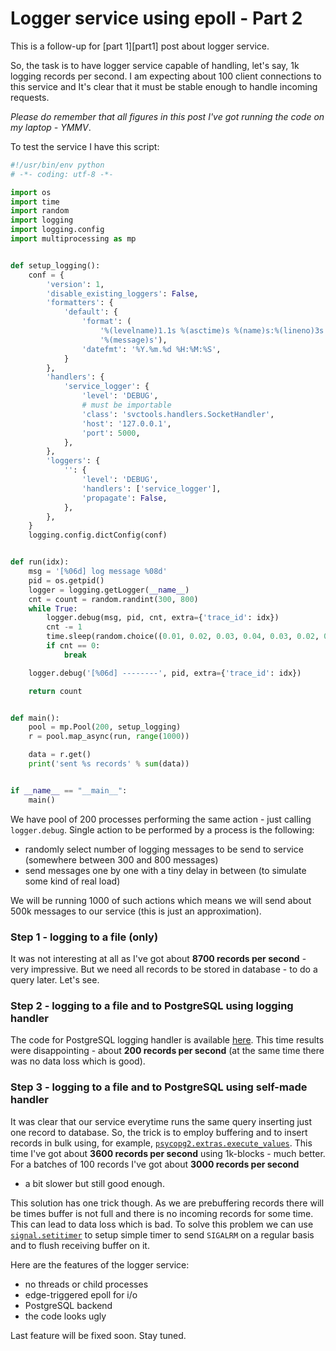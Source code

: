 # Logger service using epoll - Part 2

<div class="note" markdown="1">
This is a follow-up for [part 1][part1] post about logger service.
</div>

So, the task is to have logger service capable of handling, let's say, 1k
logging records per second. I am expecting about 100 client connections to this
service and It's clear that it must be stable enough to handle incoming
requests.

*Please do remember that all figures in this post I've got running the code on
my laptop - YMMV*.

To test the service I have this script:

```python
#!/usr/bin/env python
# -*- coding: utf-8 -*-

import os
import time
import random
import logging
import logging.config
import multiprocessing as mp


def setup_logging():
    conf = {
        'version': 1,
        'disable_existing_loggers': False,
        'formatters': {
            'default': {
                'format': (
                    '%(levelname)1.1s %(asctime)s %(name)s:%(lineno)3s '
                    '%(message)s'),
                'datefmt': '%Y.%m.%d %H:%M:%S',
            }
        },
        'handlers': {
            'service_logger': {
                'level': 'DEBUG',
                # must be importable
                'class': 'svctools.handlers.SocketHandler',
                'host': '127.0.0.1',
                'port': 5000,
            },
        },
        'loggers': {
            '': {
                'level': 'DEBUG',
                'handlers': ['service_logger'],
                'propagate': False,
            },
        },
    }
    logging.config.dictConfig(conf)


def run(idx):
    msg = '[%06d] log message %08d'
    pid = os.getpid()
    logger = logging.getLogger(__name__)
    cnt = count = random.randint(300, 800)
    while True:
        logger.debug(msg, pid, cnt, extra={'trace_id': idx})
        cnt -= 1
        time.sleep(random.choice((0.01, 0.02, 0.03, 0.04, 0.03, 0.02, 0.01)))
        if cnt == 0:
            break

    logger.debug('[%06d] --------', pid, extra={'trace_id': idx})

    return count


def main():
    pool = mp.Pool(200, setup_logging)
    r = pool.map_async(run, range(1000))

    data = r.get()
    print('sent %s records' % sum(data))


if __name__ == "__main__":
    main()

```

We have pool of 200 processes performing the same action - just calling
`logger.debug`.
Single action to be performed by a process is the following:

- randomly select number of logging messages to be send to service (somewhere
  between 300 and 800 messages)
- send messages one by one with a tiny delay in between (to simulate some kind
  of real load)

We will be running 1000 of such actions which means we will send about 500k
messages to our service (this is just an approximation).


### Step 1 - logging to a file (only)

It was not interesting at all as I've got about **8700 records per second** -
very impressive. But we need all records to be stored in database - to do
a query later. Let's see.


### Step 2 - logging to a file and to PostgreSQL using logging handler

The code for PostgreSQL logging handler is available [here][pghandler]. This
time results were disappointing - about **200 records per second** (at the same
time there was no data loss which is good).


### Step 3 - logging to a file and to PostgreSQL using self-made handler

It was clear that our service everytime runs the same query inserting just one
record to database. So, the trick is to employ buffering and to insert records
in bulk using, for example, [`psycopg2.extras.execute_values`][execute_values].
This time I've got about **3600 records per second** using 1k-blocks - much
better. For a batches of 100 records I've got about **3000 records per second**
- a bit slower but still good enough.

This solution has one trick though. As we are prebuffering records there will
be times buffer is not full and there is no incoming records for some time.
This can lead to data loss which is bad. To solve this problem we can use
[`signal.setitimer`][setitimer] to setup simple timer to send `SIGALRM` on a
regular basis and to flush receiving buffer on it.


Here are the features of the logger service:

- no threads or child processes
- edge-triggered epoll for i/o
- PostgreSQL backend
- the code looks ugly

Last feature will be fixed soon. Stay tuned.


[part1]: /2017/logger/
[pghandler]: https://gist.github.com/ysegorov/8947d99a016aa00ace51d9ab4d89c428#file-pghandler-py
[execute_values]: http://initd.org/psycopg/docs/extras.html#psycopg2.extras.execute_values
[setitimer]: https://docs.python.org/2/library/signal.html#signal.setitimer
